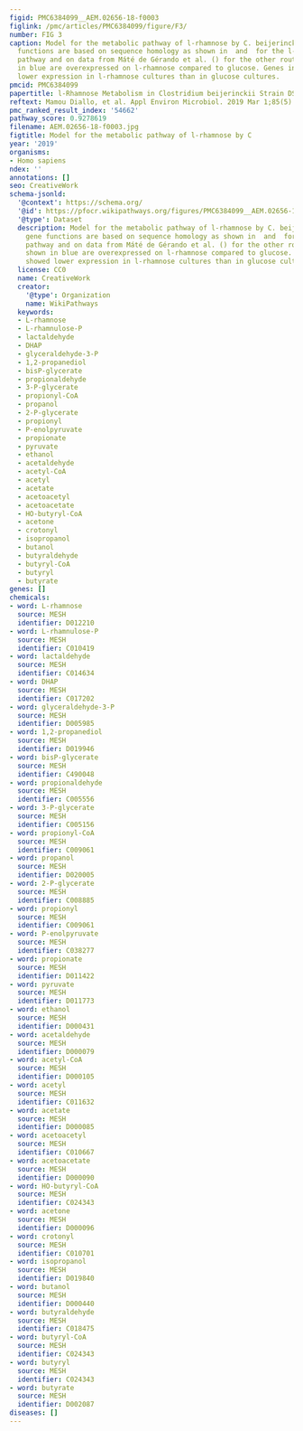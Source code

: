 ```yaml
---
figid: PMC6384099__AEM.02656-18-f0003
figlink: /pmc/articles/PMC6384099/figure/F3/
number: FIG 3
caption: Model for the metabolic pathway of l-rhamnose by C. beijerinckii. The gene
  functions are based on sequence homology as shown in  and  for the l-rhamnose-metabolizing
  pathway and on data from Máté de Gérando et al. () for the other routes. Genes shown
  in blue are overexpressed on l-rhamnose compared to glucose. Genes in red showed
  lower expression in l-rhamnose cultures than in glucose cultures.
pmcid: PMC6384099
papertitle: l-Rhamnose Metabolism in Clostridium beijerinckii Strain DSM 6423.
reftext: Mamou Diallo, et al. Appl Environ Microbiol. 2019 Mar 1;85(5):e02656-18.
pmc_ranked_result_index: '54662'
pathway_score: 0.9278619
filename: AEM.02656-18-f0003.jpg
figtitle: Model for the metabolic pathway of l-rhamnose by C
year: '2019'
organisms:
- Homo sapiens
ndex: ''
annotations: []
seo: CreativeWork
schema-jsonld:
  '@context': https://schema.org/
  '@id': https://pfocr.wikipathways.org/figures/PMC6384099__AEM.02656-18-f0003.html
  '@type': Dataset
  description: Model for the metabolic pathway of l-rhamnose by C. beijerinckii. The
    gene functions are based on sequence homology as shown in  and  for the l-rhamnose-metabolizing
    pathway and on data from Máté de Gérando et al. () for the other routes. Genes
    shown in blue are overexpressed on l-rhamnose compared to glucose. Genes in red
    showed lower expression in l-rhamnose cultures than in glucose cultures.
  license: CC0
  name: CreativeWork
  creator:
    '@type': Organization
    name: WikiPathways
  keywords:
  - L-rhamnose
  - L-rhamnulose-P
  - lactaldehyde
  - DHAP
  - glyceraldehyde-3-P
  - 1,2-propanediol
  - bisP-glycerate
  - propionaldehyde
  - 3-P-glycerate
  - propionyl-CoA
  - propanol
  - 2-P-glycerate
  - propionyl
  - P-enolpyruvate
  - propionate
  - pyruvate
  - ethanol
  - acetaldehyde
  - acetyl-CoA
  - acetyl
  - acetate
  - acetoacetyl
  - acetoacetate
  - HO-butyryl-CoA
  - acetone
  - crotonyl
  - isopropanol
  - butanol
  - butyraldehyde
  - butyryl-CoA
  - butyryl
  - butyrate
genes: []
chemicals:
- word: L-rhamnose
  source: MESH
  identifier: D012210
- word: L-rhamnulose-P
  source: MESH
  identifier: C010419
- word: lactaldehyde
  source: MESH
  identifier: C014634
- word: DHAP
  source: MESH
  identifier: C017202
- word: glyceraldehyde-3-P
  source: MESH
  identifier: D005985
- word: 1,2-propanediol
  source: MESH
  identifier: D019946
- word: bisP-glycerate
  source: MESH
  identifier: C490048
- word: propionaldehyde
  source: MESH
  identifier: C005556
- word: 3-P-glycerate
  source: MESH
  identifier: C005156
- word: propionyl-CoA
  source: MESH
  identifier: C009061
- word: propanol
  source: MESH
  identifier: D020005
- word: 2-P-glycerate
  source: MESH
  identifier: C008885
- word: propionyl
  source: MESH
  identifier: C009061
- word: P-enolpyruvate
  source: MESH
  identifier: C038277
- word: propionate
  source: MESH
  identifier: D011422
- word: pyruvate
  source: MESH
  identifier: D011773
- word: ethanol
  source: MESH
  identifier: D000431
- word: acetaldehyde
  source: MESH
  identifier: D000079
- word: acetyl-CoA
  source: MESH
  identifier: D000105
- word: acetyl
  source: MESH
  identifier: C011632
- word: acetate
  source: MESH
  identifier: D000085
- word: acetoacetyl
  source: MESH
  identifier: C010667
- word: acetoacetate
  source: MESH
  identifier: D000090
- word: HO-butyryl-CoA
  source: MESH
  identifier: C024343
- word: acetone
  source: MESH
  identifier: D000096
- word: crotonyl
  source: MESH
  identifier: C010701
- word: isopropanol
  source: MESH
  identifier: D019840
- word: butanol
  source: MESH
  identifier: D000440
- word: butyraldehyde
  source: MESH
  identifier: C018475
- word: butyryl-CoA
  source: MESH
  identifier: C024343
- word: butyryl
  source: MESH
  identifier: C024343
- word: butyrate
  source: MESH
  identifier: D002087
diseases: []
---
```

